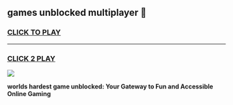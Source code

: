 
## games unblocked multiplayer 👋
<h3>
<a href="https://premium.freeplayer.one?title=games_unblocked_multiplayer&ref=13F">CLICK TO PLAY</a></h3>
<hr>

<h3>
<a href="https://premium.freeplayer.one?title=games_unblocked_multiplayer&ref=13F">CLICK 2 PLAY</a>
  
</h3>

<a href="https://premium.freeplayer.one?title=games_unblocked_multiplayer&ref=12F/"><img src="https://clearcache.store/games.png"></a>


**worlds hardest game unblocked: Your Gateway to Fun and Accessible Online Gaming**
